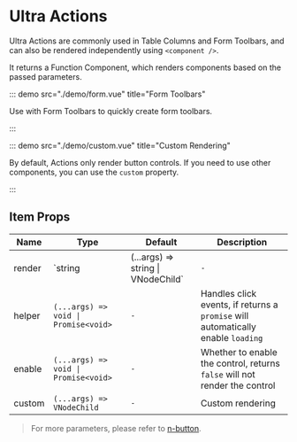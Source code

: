 # Ultra Actions

Ultra Actions are commonly used in Table Columns and Form Toolbars, and can also be rendered independently using `<component />`.

It returns a Function Component, which renders components based on the passed parameters.

<demo src="./demo/basic.vue" title="Basic" />

::: demo src="./demo/form.vue" title="Form Toolbars"

Use with Form Toolbars to quickly create form toolbars.

:::

<demo src="./demo/table.vue" title="Table Controls" />

::: demo src="./demo/custom.vue" title="Custom Rendering"

By default, Actions only render button controls. If you need to use other components, you can use the `custom` property.

:::

## Item Props

| Name   | Type                                   | Default | Description                                  |
| ------ | -------------------------------------- | ------- | -------------------------------------------- |
| render | `string | (...args) => string \| VNodeChild` | `-`     | Render the content inside the button control |
| helper | `(...args) => void \| Promise<void>`      | `-`     | Handles click events, if returns a `promise` will automatically enable `loading` |
| enable | `(...args) => void \| Promise<void>`      | `-`     | Whether to enable the control, returns `false` will not render the control |
| custom | `(...args) => VNodeChild`               | `-`     | Custom rendering                             |

> For more parameters, please refer to [n-button](https://www.naiveui.com/en-US/light/components/button).
